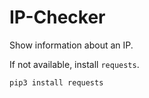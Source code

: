 # IP-Checker
Show information about an IP.


If not available, install `requests`.

`pip3 install requests`
